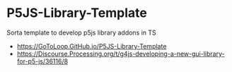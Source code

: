 # P5JS-Library-Template
Sorta template to develop p5js library addons in TS

* https://GoToLoop.GitHub.io/P5JS-Library-Template
* https://Discourse.Processing.org/t/g4js-developing-a-new-gui-library-for-p5-js/36116/8
